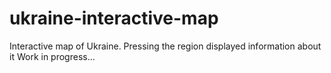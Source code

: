 # ukraine-interactive-map
Interactive map of Ukraine. Pressing the region displayed information about it
Work in progress...
